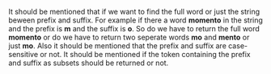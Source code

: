 It should be mentioned that if we want to find the full word or just the string beween prefix and suffix. For example if there a word **momento** in the string and the prefix is **m** and the suffix is **o**. So do we have to return the full word **momento** or do we have to return two seperate words **mo** and **mento** or just **mo**.
Also it should be mentioned that the prefix and suffix are case-sensitive or not. 
It should be mentioned if the token containing the prefix and suffix as subsets should be returned or not.
